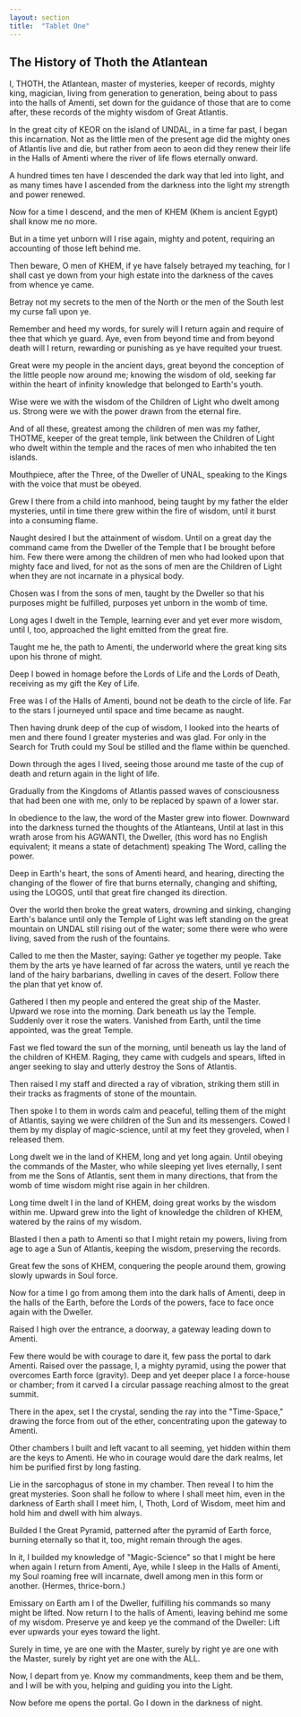 ```yaml
---
layout: section
title:  "Tablet One"
---
```

## The History of Thoth the Atlantean 
 

I, THOTH, the Atlantean, master of mysteries, 
keeper of records, mighty king, magician, 
living from generation to generation, 
being about to pass into the halls of Amenti, 
set down for the guidance of 
those that are to come after, 
these records of the mighty wisdom of Great Atlantis.

In the great city of KEOR on the island of UNDAL,
in a time far past, I began this incarnation. 
Not as the little men of the present age did 
the mighty ones of Atlantis live and die, 
but rather from aeon to aeon did they renew 
their life in the Halls of Amenti where the river of life 
flows eternally onward.

A hundred times ten 
have I descended the dark way that led into light, 
and as many times have I ascended from the 
darkness into the light my strength and power renewed.

Now for a time I descend, 
and the men of KHEM (Khem is ancient Egypt) 
shall know me no more. 

But in a time yet unborn will I rise again, 
mighty and potent, requiring an accounting 
of those left behind me. 

Then beware, O men of KHEM, 
if ye have falsely betrayed my teaching, 
for I shall cast ye down from your high estate 
into the darkness of the caves from whence ye came.

Betray not my secrets 
to the men of the North 
or the men of the South 
lest my curse fall upon ye. 

Remember and heed my words, 
for surely will I return again 
and require of thee that which ye guard. 
Aye, even from beyond time and 
from beyond death will I return, 
rewarding or punishing 
as ye have requited your truest. 

Great were my people in the ancient days, 
great beyond the conception of the 
little people now around me; 
knowing the wisdom of old, 
seeking far within the heart of infinity 
knowledge that belonged to Earth's youth. 

Wise were we with the wisdom 
of the Children of Light who dwelt among us. 
Strong were we with the power drawn 
from the eternal fire. 

And of all these, greatest among the 
children of men was my father, THOTME, 
keeper of the great temple, 
link between the Children of Light 
who dwelt within the temple and the 
races of men who inhabited the ten islands. 

Mouthpiece, after the Three, 
of the Dweller of UNAL, 
speaking to the Kings 
with the voice that must be obeyed.

Grew I there from a child into manhood, 
being taught by my father the elder mysteries, 
until in time there grew within the fire of wisdom, 
until it burst into a consuming flame. 

Naught desired I but the attainment of wisdom. 
Until on a great day the command came from the 
Dweller of the Temple that I be brought before him. 
Few there were among the children of men
who had looked upon that mighty face and lived, 
for not as the sons of men are the 
Children of Light when they are not incarnate 
in a physical body.

Chosen was I from the sons of men, 
taught by the Dweller so that his 
purposes might be fulfilled, 
purposes yet unborn in the womb of time. 

Long ages I dwelt in the Temple, 
learning ever and yet ever more wisdom, 
until I, too, approached the light emitted 
from the great fire. 

Taught me he, the path to Amenti, 
the underworld where the great king sits 
upon his throne of might. 

Deep I bowed in homage before the Lords of Life 
and the Lords of Death, 
receiving as my gift the Key of Life. 

Free was I of the Halls of Amenti, 
bound not be death to the circle of life. 
Far to the stars I journeyed until 
space and time became as naught. 

Then having drunk deep of the cup of wisdom, 
I looked into the hearts of men and there found I 
greater mysteries and was glad. 
For only in the Search for Truth could my Soul 
be stilled and the flame within be quenched.

Down through the ages I lived, 
seeing those around me taste of the cup 
of death and return again in the light of life. 

Gradually from the Kingdoms of Atlantis passed waves 
of consciousness that had been one with me, 
only to be replaced by spawn of a lower star.

In obedience to the law, 
the word of the Master grew into flower. 
Downward into the darkness turned the 
thoughts of the Atlanteans, 
Until at last in this wrath arose from his AGWANTI, 
the Dweller, (this word has no English equivalent;
it means a state of detachment) 
speaking The Word, calling the power. 

Deep in Earth's heart, the sons of Amenti heard, 
and hearing, directing the changing of the flower of fire 
that burns eternally, changing and shifting, using the LOGOS, 
until that great fire changed its direction.

Over the world then broke the great waters, 
drowning and sinking, 
changing Earth's balance 
until only the Temple of Light was left 
standing on the great mountain on UNDAL 
still rising out of the water;
some there were who were living, 
saved from the rush of the fountains.

Called to me then the Master, saying: 
Gather ye together my people. 
Take them by the arts ye have learned of far across the waters, 
until ye reach the land of the hairy barbarians, 
dwelling in caves of the desert.
Follow there the plan that yet know of.

Gathered I then my people and 
entered the great ship of the Master. 
Upward we rose into the morning. 
Dark beneath us lay the Temple. 
Suddenly over it rose the waters. 
Vanished from Earth, 
until the time appointed, 
was the great Temple.

Fast we fled toward the sun of the morning, 
until beneath us lay the land of the children of KHEM. 
Raging, they came with cudgels and spears, 
lifted in anger seeking to slay and utterly destroy the Sons of Atlantis.

Then raised I my staff and directed a ray of vibration, 
striking them still in their tracks as fragments
of stone of the mountain. 

Then spoke I to them in words calm and peaceful, 
telling them of the might of Atlantis, 
saying we were children of the Sun and its messengers. 
Cowed I them by my display of magic-science, 
until at my feet they groveled, when I released them.

Long dwelt we in the land of KHEM, 
long and yet long again. 
Until obeying the commands of the Master, 
who while sleeping yet lives eternally,
I sent from me the Sons of Atlantis, 
sent them in many directions, 
that from the womb of time wisdom
might rise again in her children.

Long time dwelt I in the land of KHEM, 
doing great works by the wisdom within me. 
Upward grew into the light of knowledge 
the children of KHEM,
watered by the rains of my wisdom. 

Blasted I then a path to Amenti so 
that I might retain my powers, 
living from age to age a Sun of Atlantis, 
keeping the wisdom, preserving the records.

Great few the sons of KHEM, 
conquering the people around them, 
growing slowly upwards in Soul force. 

Now for a time I go from among them into 
the dark halls of Amenti, 
deep in the halls of the Earth, 
before the Lords of the powers, 
face to face once again with the Dweller.

Raised I high over the entrance, a doorway, a gateway 
leading down to Amenti. 

Few there would be with courage to dare it, 
few pass the portal to dark Amenti. 
Raised over the passage, I, a mighty pyramid, 
using the power that overcomes Earth force (gravity). 
Deep and yet deeper place I a force-house or chamber; 
from it carved I a circular passage 
reaching almost to the great summit. 

There in the apex, set I the crystal, 
sending the ray into the "Time-Space," 
drawing the force from out of the ether, 
concentrating upon the gateway to Amenti.

Other chambers I built and left vacant to all seeming, 
yet hidden within them are the keys to Amenti. 
He who in courage would dare the dark realms, 
let him be purified first by long fasting. 

Lie in the sarcophagus of stone in my chamber. 
Then reveal I to him the great mysteries. 
Soon shall he follow to where I shall meet him, 
even in the darkness of Earth shall I meet him, I, 
Thoth, Lord of Wisdom, meet him and hold him 
and dwell with him always.

Builded I the Great Pyramid, 
patterned after the pyramid of Earth force,
burning eternally so that it, too, 
might remain through the ages. 

In it, I builded my knowledge of "Magic-Science" 
so that I might be here when again I return from Amenti, 
Aye, while I sleep in the Halls of Amenti, 
my Soul roaming free will incarnate, 
dwell among men in this form or another. (Hermes, thrice-born.)

Emissary on Earth am I of the Dweller, 
fulfilling his commands so many might be lifted. 
Now return I to the halls of Amenti, 
leaving behind me some of my wisdom. 
Preserve ye and keep ye the command of the Dweller: 
Lift ever upwards your eyes toward the light. 

Surely in time, ye are one with the Master, 
surely by right ye are one with the Master, 
surely by right yet are one with the ALL.

Now, I depart from ye. 
Know my commandments, 
keep them and be them, 
and I will be with you, 
helping and guiding you into the Light.

Now before me opens the portal. 
Go I down in the darkness of night.
